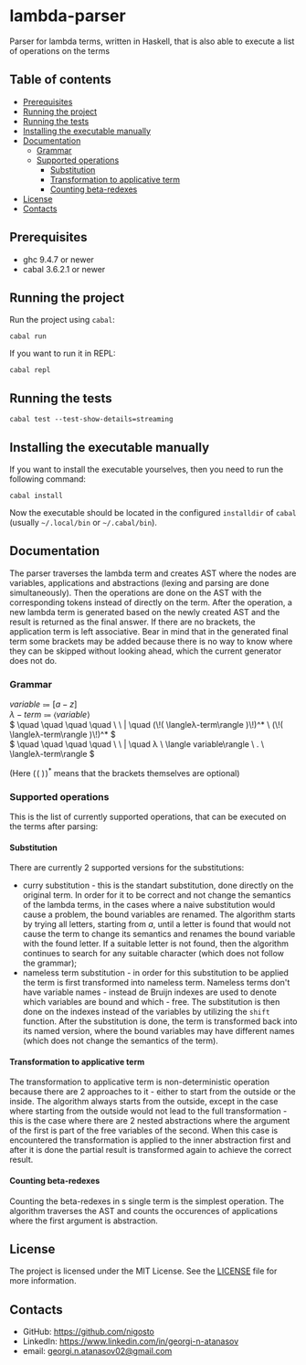 # lambda-parser
Parser for lambda terms, written in Haskell, that is also able to execute a list of operations on the terms

## Table of contents
- [Prerequisites](#prerequisites)
- [Running the project](#running-the-project)
- [Running the tests](#running-the-tests)
- [Installing the executable manually](#installing-the-executable-manually)
- [Documentation](#documentation)
    - [Grammar](#grammar)
    - [Supported operations](#supported-operations)
        - [Substitution](#substitution)
        - [Transformation to applicative term](#transformation-to-applicative-term)
        - [Counting beta-redexes](#counting-beta-redexes)
- [License](#license)
- [Contacts](#contacts)

## Prerequisites
- ghc 9.4.7 or newer
- cabal 3.6.2.1 or newer

## Running the project
Run the project using `cabal`:
```shell
cabal run
```

If you want to run it in REPL:
```shell
cabal repl
```

## Running the tests
```shell
cabal test --test-show-details=streaming
```

## Installing the executable manually
If you want to install the executable yourselves, then you need to run the following command:
```shell
cabal install
```

Now the executable should be located in the configured `installdir` of `cabal` (usually `~/.local/bin` or `~/.cabal/bin`).

## Documentation
The parser traverses the lambda term and creates AST where the nodes are variables, applications and abstractions (lexing and parsing are done simultaneously). Then the operations are done on the AST with the corresponding tokens instead of directly on the term. After the operation, a new lambda term is generated based on the newly created AST and the result is returned as the final answer. If there are no brackets, the application term is left associative. Bear in mind that in the generated final term some brackets may be added because there is no way to know where they can be skipped without looking ahead, which the current generator does not do.

### Grammar
$` variable \Coloneqq [a-z] `$ <br>
$` λ-term \Coloneqq \langle variable \rangle `$ <br>
$`   \quad \quad \quad \quad \ \ | \quad (\!( \langleλ-term\rangle )\!)^* \ (\!( \langleλ-term\rangle )\!)^* `$ <br>
$`   \quad \quad \quad \quad \ \ | \quad λ \ \langle variable\rangle \ . \ \langleλ-term\rangle `$

(Here $` (\!( \ )\!)^* `$ means that the brackets themselves are optional)

### Supported operations
This is the list of currently supported operations, that can be executed on the terms after parsing:

#### Substitution
There are currently 2 supported versions for the substitutions:
- curry substitution - this is the standart substitution, done directly on the original term. In order for it to be correct and not change the semantics of the lambda terms, in the cases where a naive substitution would cause a problem, the bound variables are renamed. The algorithm starts by trying all letters, starting from *a*, until a letter is found that would not cause the term to change its semantics and renames the bound variable with the found letter. If a suitable letter is not found, then the algorithm continues to search for any suitable character (which does not follow the grammar);
- nameless term substitution - in order for this substitution to be applied the term is first transformed into nameless term. Nameless terms don't have variable names - instead de Bruijn indexes are used to denote which variables are bound and which - free. The substitution is then done on the indexes instead of the variables by utilizing the `shift` function. After the substitution is done, the term is transformed back into its named version, where the bound variables may have different names (which does not change the semantics of the term).

#### Transformation to applicative term 
The transformation to applicative term is non-deterministic operation because there are 2 approaches to it - either to start from the outside or the inside. The algorithm always starts from the outside, except in the case where starting from the outside would not lead to the full transformation - this is the case where there are 2 nested abstractions where the argument of the first is part of the free variables of the second. When this case is encountered the transformation is applied to the inner abstraction first and after it is done the partial result is transformed again to achieve the correct result.

#### Counting beta-redexes
Counting the beta-redexes in s single term is the simplest operation. The algorithm traverses the AST and counts the occurences of applications where the first argument is abstraction.

## License
The project is licensed under the MIT License. See the [LICENSE](./LICENSE) file for more information.

## Contacts
- GitHub: https://github.com/nigosto
- LinkedIn: https://www.linkedin.com/in/georgi-n-atanasov
- email: georgi.n.atanasov02@gmail.com